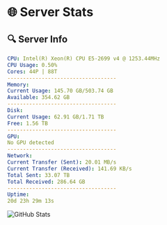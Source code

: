 # 🌐 Server Stats
## 🔍 Server Info
```yaml
CPU: Intel(R) Xeon(R) CPU E5-2699 v4 @ 1253.44MHz
CPU Usage: 0.50%
Cores: 44P | 88T
-----------------------------------
Memory:
Current Usage: 145.70 GB/503.74 GB
Available: 354.62 GB
-----------------------------------
Disk:
Current Usage: 62.91 GB/1.71 TB
Free: 1.56 TB
-----------------------------------
GPU:
No GPU detected
-----------------------------------
Network:
Current Transfer (Sent): 20.01 MB/s
Current Transfer (Received): 141.69 KB/s
Total Sent: 33.07 TB
Total Received: 286.64 GB
-----------------------------------
Uptime:
20d 23h 29m 13s
```
![GitHub Stats](https://img.shields.io/badge/Updated-2025-03-28_20:52:02-blue)